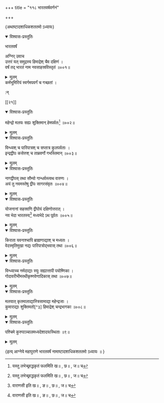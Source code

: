 +++
title = "११८ भारतवर्षवर्णनं"

+++

\{अथाष्टादशाधिकशततमो ऽध्यायः\}


<details open><summary>विश्वास-प्रस्तुतिः</summary>

भारतवर्षं  
    
अग्निर् उवाच  
उत्तरं यत् समुद्रस्य हिमाद्रेश् चैव दक्षिणं ।  
वर्षं तद् भारतं नाम नवसाहस्रविस्तृतं ॥००१॥
</details>

<details><summary>मूलम्</summary>

भारतवर्षं  
    
अग्निर् उवाच  
उत्तरं यत् समुद्रस्य हिमाद्रेश् चैव दक्षिणं ।  
वर्षं तद् भारतं नाम नवसाहस्रविस्तृतं ॥००१॥
</details>  
कर्मभूमिरियं स्वर्गमपवर्गं च गच्छतां ।  
    
:न्  
    
[^१]: यस्तु लभेच्छ्राद्धकृतं फलमिति ख॥ , छ॥ , ज॥ च  
    
[^२]: वाराणसी इति ख॥ , ङ॥ , छ॥ , ज॥ च  

[[२१]]
    

<details open><summary>विश्वास-प्रस्तुतिः</summary>

महेन्द्रो मलयः सह्यः शुक्तिमान् हेमपर्वतः[^१]   ॥००२॥
</details>

<details><summary>मूलम्</summary>

महेन्द्रो मलयः सह्यः शुक्तिमान् हेमपर्वतः[^१]   ॥००२॥
</details>  

<details open><summary>विश्वास-प्रस्तुतिः</summary>

विन्ध्यश् च पारिपात्रश् च सप्तात्र कुलपर्वताः ।  
इन्द्रद्वीपः कसेरुश् च ताम्रवर्णो गभस्तिमान् ॥००३॥
</details>

<details><summary>मूलम्</summary>

विन्ध्यश् च पारिपात्रश् च सप्तात्र कुलपर्वताः ।  
इन्द्रद्वीपः कसेरुश् च ताम्रवर्णो गभस्तिमान् ॥००३॥
</details>  

<details open><summary>विश्वास-प्रस्तुतिः</summary>

नागद्वीपस् तथा सौम्यो गान्धर्वस्त्वथ वारुणः   ।  
अयं तु नवमस्तेषु द्वीपः सागरसंवृतः   ॥००४॥
</details>

<details><summary>मूलम्</summary>

नागद्वीपस् तथा सौम्यो गान्धर्वस्त्वथ वारुणः   ।  
अयं तु नवमस्तेषु द्वीपः सागरसंवृतः   ॥००४॥
</details>  

<details open><summary>विश्वास-प्रस्तुतिः</summary>

योजनानां सहस्राणि द्वीपोयं दक्षिणोत्तरात् ।  
नव भेदा भारतस्य[^२] मध्यभेदे ऽथ पूर्वतः ॥००५॥
</details>

<details><summary>मूलम्</summary>

योजनानां सहस्राणि द्वीपोयं दक्षिणोत्तरात् ।  
नव भेदा भारतस्य[^२] मध्यभेदे ऽथ पूर्वतः ॥००५॥
</details>  

<details open><summary>विश्वास-प्रस्तुतिः</summary>

किराता यवनाश्चापि ब्राह्मणाद्याश् च मध्यतः   ।  
वेदस्मृतिमुखा नद्यः पारिपात्रोद्भवास् तथा ॥००६॥
</details>

<details><summary>मूलम्</summary>

किराता यवनाश्चापि ब्राह्मणाद्याश् च मध्यतः   ।  
वेदस्मृतिमुखा नद्यः पारिपात्रोद्भवास् तथा ॥००६॥
</details>  

<details open><summary>विश्वास-प्रस्तुतिः</summary>

विन्ध्याच्च नर्मदाद्याः स्युः सह्यात्तापी पयोष्णिका   ।  
गोदावरीभीमरथीकृष्णवेणादिकास् तथा   ॥००७॥
</details>

<details><summary>मूलम्</summary>

विन्ध्याच्च नर्मदाद्याः स्युः सह्यात्तापी पयोष्णिका   ।  
गोदावरीभीमरथीकृष्णवेणादिकास् तथा   ॥००७॥
</details>  

<details open><summary>विश्वास-प्रस्तुतिः</summary>

मलयात् कृतमालाद्यास्त्रिसामाद्या महेन्द्रजाः   ।  
कुमाराद्याः शुक्तिमतो[^३] हिमाद्रेश् चन्द्रभागका   ॥००८॥
</details>

<details><summary>मूलम्</summary>

मलयात् कृतमालाद्यास्त्रिसामाद्या महेन्द्रजाः   ।  
कुमाराद्याः शुक्तिमतो[^३] हिमाद्रेश् चन्द्रभागका   ॥००८॥
</details>  

<details open><summary>विश्वास-प्रस्तुतिः</summary>

पश्चिमे कुरुपाञ्चालमध्यदेशादयःस्थिताः  ॥९॥
</details>

<details><summary>मूलम्</summary>

पश्चिमे कुरुपाञ्चालमध्यदेशादयःस्थिताः  ॥९॥
</details>  
    
\{इत्य् आग्नेये महापुराणे भारतवर्षं नामाष्टादशाधिकशततमो ऽध्यायः ॥  }
    